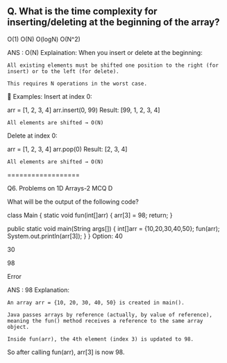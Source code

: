 ## Q. What is the time complexity for inserting/deleting at the beginning of the array?

O(1)
O(N)
O(logN)
O(N^2)


ANS : O(N)
Explaination:
When you insert or delete at the beginning:

    All existing elements must be shifted one position to the right (for insert) or to the left (for delete).

    This requires N operations in the worst case.

📌 Examples:
Insert at index 0:

arr = [1, 2, 3, 4]
arr.insert(0, 99)
 Result: [99, 1, 2, 3, 4]

    All elements are shifted → O(N)

Delete at index 0:

arr = [1, 2, 3, 4]
arr.pop(0)
 Result: [2, 3, 4]

    All elements are shifted → O(N)

==================

Q6. Problems on 1D Arrays-2 MCQ D

What will be the output of the following code?

class Main {
static void fun(int[]arr) {
arr[3] = 98;
return;
}

public static void main(String args[]) {
int[]arr = {10,20,30,40,50};
fun(arr);
System.out.println(arr[3]);
}
}
Option:
40

30

98

Error

ANS : 98
Explanation:

    An array arr = {10, 20, 30, 40, 50} is created in main().

    Java passes arrays by reference (actually, by value of reference), meaning the fun() method receives a reference to the same array object.

    Inside fun(arr), the 4th element (index 3) is updated to 98.

So after calling fun(arr), arr[3] is now 98.
